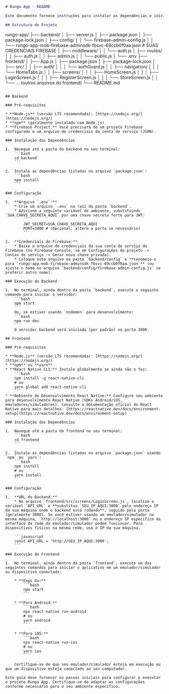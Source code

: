```markdown
# Rungo App - README

Este documento fornece instruções para instalar as dependências e iniciar o projeto Rungo App, que consiste em um backend Node.js e um frontend React Native.

## Estrutura do Projeto

```
rungo-app/
├── backend/
│   ├── server.js
│   ├── package.json
│   ├── package-lock.json
│   ├── config/
│   │   └── firebase-admin-config.js
│   │   └── rungo-app-mob-firebase-adminsdk-fbsvc-69ccb0f0aa.json  # SUAS CREDENCIAIS FIREBASE
│   ├── middleware/
│   │   └── auth.js
│   ├── routes/
│   │   ├── auth.js
│   │   ├── admin.js
│   │   └── public.js
│   └── .env
├── frontend/
│   ├── App.js
│   ├── package.json
│   ├── package-lock.json
│   ├── src/
│   │   ├── auth/
│   │   │   └── authGuard.js
│   │   ├── navigation/
│   │   │   └── HomeTabs.js
│   │   ├── screens/
│   │   │   ├── HomeScreen.js
│   │   │   ├── LoginScreen.js
│   │   │   ├── RegisterScreen.js
│   │   │   └── StoreScreen.js
│   │   └── ... (outros arquivos do frontend)
└── README.md
```

## Backend

### Pré-requisitos

* **Node.js** (versão LTS recomendada): [https://nodejs.org/](https://nodejs.org/)
* **npm** (geralmente instalado com Node.js)
* **Firebase Project:** Você precisará de um projeto Firebase configurado e um arquivo de credenciais da conta de serviço (JSON).

### Instalação das Dependências

1.  Navegue até a pasta do backend no seu terminal:
    ```bash
    cd backend
    ```

2.  Instale as dependências listadas no arquivo `package.json`:
    ```bash
    npm install
    ```

### Configuração

1.  **Arquivo `.env`:**
    * Crie um arquivo `.env` na raiz da pasta `backend`.
    * Adicione a seguinte variável de ambiente, substituindo `SUA_CHAVE_SECRETA_AQUI` por uma chave secreta forte para JWT:
        ```
        JWT_SECRET=SUA_CHAVE_SECRETA_AQUI
        PORT=3000 # (Opcional: altere a porta se necessário)
        ```

2.  **Credenciais do Firebase:**
    * Baixe o arquivo de credenciais da sua conta de serviço do Firebase (no Firebase Console, vá em Configurações do projeto -> Contas de serviço -> Gerar nova chave privada).
    * Coloque este arquivo na pasta `backend/config` e **renomeie-o para `rungo-app-mob-firebase-adminsdk-fbsvc-69ccb0f0aa.json`** (ou ajuste o nome no arquivo `backend/config/firebase-admin-config.js` se preferir outro nome).

### Execução do Backend

1.  No terminal, ainda dentro da pasta `backend`, execute o seguinte comando para iniciar o servidor:
    ```bash
    npm start
    ```
    Ou, se estiver usando `nodemon` para desenvolvimento:
    ```bash
    npm run dev
    ```
    O servidor backend será iniciado (por padrão) na porta 3000.

## Frontend

### Pré-requisitos

* **Node.js** (versão LTS recomendada): [https://nodejs.org/](https://nodejs.org/)
* **npm** ou **yarn**
* **React Native CLI:** Instale globalmente se ainda não o fez:
    ```bash
    npm install -g react-native-cli
    # ou
    yarn global add react-native-cli
    ```
* **Ambiente de Desenvolvimento React Native:** Configure seu ambiente para desenvolvimento React Native (SDKs Android/iOS, emuladores/simuladores). Consulte a documentação oficial do React Native para mais detalhes: [https://reactnative.dev/docs/environment-setup](https://reactnative.dev/docs/environment-setup)

### Instalação das Dependências

1.  Navegue até a pasta do frontend no seu terminal:
    ```bash
    cd frontend
    ```

2.  Instale as dependências listadas no arquivo `package.json` usando `npm` ou `yarn`:
    ```bash
    npm install
    # ou
    yarn install
    ```

### Configuração

1.  **URL do Backend:**
    * No arquivo `frontend/src/screens/LoginScreen.js`, localize a variável `API_URL` e **substitua `SEU_IP_AQUI:3000` pelo endereço IP da sua máquina onde o backend está rodando**, seguido pela porta (geralmente 3000). Se você estiver usando um emulador/simulador na mesma máquina, `http://localhost:3000` ou o endereço IP específico da interface de rede do emulador/simulador podem funcionar. Para dispositivos físicos na mesma rede, use o IP da sua máquina.

    ```javascript
    const API_URL = 'http://SEU_IP_AQUI:3000';
    ```

### Execução do Frontend

1.  No terminal, ainda dentro da pasta `frontend`, execute um dos seguintes comandos para iniciar o aplicativo em um emulador/simulador ou dispositivo conectado:

    * **Expo Go:**
        ```bash
        npm start
        ```

    * **Para Android:**
        ```bash
        npx react-native run-android
        # ou
        yarn android
        ```

    * **Para iOS:**
        ```bash
        npx react-native run-ios
        # ou
        yarn ios
        ```

    Certifique-se de que seu emulador/simulador esteja em execução ou que um dispositivo esteja conectado ao seu computador.

Este guia deve fornecer os passos iniciais para configurar e executar o projeto Rungo App. Certifique-se de adaptar as configurações conforme necessário para o seu ambiente específico.
```
